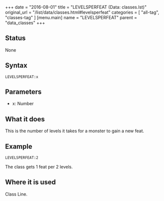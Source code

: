 +++
date = "2016-08-01"
title = "LEVELSPERFEAT (Data: classes.lst)"
original_url = "/list/data/classes.html#levelsperfeat"
categories = [ "all-tag", "classes-tag" ]
[menu.main]
    name = "LEVELSPERFEAT"
    parent = "data_classes"
+++

## Status

None

## Syntax

`LEVELSPERFEAT:x`

## Parameters

-   x: Number



What it does
------------

This is the number of levels it takes for a monster to gain a new feat.

Example
-------

`LEVELSPERFEAT:2`

The class gets 1 feat per 2 levels.

Where it is used
----------------

Class Line.

